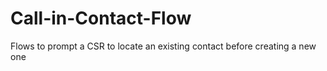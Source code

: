 # Call-in-Contact-Flow
Flows to prompt a CSR to locate an existing contact before creating a new one
